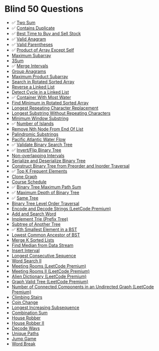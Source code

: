 # Blind 50 Questions

- ✅ [Two Sum](https://leetcode.com/problems/two-sum/)
- ✅ [Contains Duplicate](https://leetcode.com/problems/contains-duplicate/)
- ✅ [Best Time to Buy and Sell Stock](https://leetcode.com/problems/best-time-to-buy-and-sell-stock/)
- ✅ [Valid Anagram](https://leetcode.com/problems/valid-anagram/)
- ✅ [Valid Parentheses](https://leetcode.com/problems/valid-parentheses/)
- ✅ [Product of Array Except Self](https://leetcode.com/problems/product-of-array-except-self/)
-   [Maximum Subarray](https://leetcode.com/problems/maximum-subarray/)
-   [3Sum](https://leetcode.com/problems/3sum/)
- ✅ [Merge Intervals](https://leetcode.com/problems/merge-intervals/)
-   [Group Anagrams](https://leetcode.com/problems/group-anagrams/)
-   [Maximum Product Subarray](https://leetcode.com/problems/maximum-product-subarray/)
-   [Search in Rotated Sorted Array](https://leetcode.com/problems/search-in-rotated-sorted-array/)
-   [Reverse a Linked List](https://leetcode.com/problems/reverse-linked-list/)
-   [Detect Cycle in a Linked List](https://leetcode.com/problems/linked-list-cycle/)
- ✅ [Container With Most Water](https://leetcode.com/problems/container-with-most-water/)
-   [Find Minimum in Rotated Sorted Array](https://leetcode.com/problems/find-minimum-in-rotated-sorted-array/)
-   [Longest Repeating Character Replacement](https://leetcode.com/problems/longest-repeating-character-replacement/)
-   [Longest Substring Without Repeating Characters](https://leetcode.com/problems/longest-substring-without-repeating-characters/)
-   [Minimum Window Substring](https://leetcode.com/problems/minimum-window-substring/)
- ✅ [Number of Islands](https://leetcode.com/problems/number-of-islands/)
-   [Remove Nth Node From End Of List](https://leetcode.com/problems/remove-nth-node-from-end-of-list/)
-   [Palindromic Substrings](https://leetcode.com/problems/palindromic-substrings/)
-   [Pacific Atlantic Water Flow](https://leetcode.com/problems/pacific-atlantic-water-flow/)
- ✅ [Validate Binary Search Tree](https://leetcode.com/problems/validate-binary-search-tree/)
- ✅ [Invert/Flip Binary Tree](https://leetcode.com/problems/invert-binary-tree/)
-   [Non-overlapping Intervals](https://leetcode.com/problems/non-overlapping-intervals/)
-   [Serialize and Deserialize Binary Tree](https://leetcode.com/problems/serialize-and-deserialize-binary-tree/)
-   [Construct Binary Tree from Preorder and Inorder Traversal](https://leetcode.com/problems/construct-binary-tree-from-preorder-and-inorder-traversal/)
- ✅ [Top K Frequent Elements](https://leetcode.com/problems/top-k-frequent-elements/)
-   [Clone Graph](https://leetcode.com/problems/clone-graph/)
-   [Course Schedule](https://leetcode.com/problems/course-schedule/)
- ✅ [Binary Tree Maximum Path Sum](https://leetcode.com/problems/binary-tree-maximum-path-sum/)
- ✅ [Maximum Depth of Binary Tree](https://leetcode.com/problems/maximum-depth-of-binary-tree/)
- ✅ [Same Tree](https://leetcode.com/problems/same-tree/)
-   [Binary Tree Level Order Traversal](https://leetcode.com/problems/binary-tree-level-order-traversal/)
-   [Encode and Decode Strings (LeetCode Premium)](https://leetcode.com/problems/encode-and-decode-strings/)
-   [Add and Search Word](https://leetcode.com/problems/add-and-search-word-data-structure-design/)
-   [Implement Trie (Prefix Tree)](https://leetcode.com/problems/implement-trie-prefix-tree/)
-   [Subtree of Another Tree](https://leetcode.com/problems/subtree-of-another-tree/)
- ✅ [Kth Smallest Element in a BST](https://leetcode.com/problems/kth-smallest-element-in-a-bst/)
-   [Lowest Common Ancestor of BST](https://leetcode.com/problems/lowest-common-ancestor-of-a-binary-search-tree/)
-   [Merge K Sorted Lists](https://leetcode.com/problems/merge-k-sorted-lists/)
-   [Find Median from Data Stream](https://leetcode.com/problems/find-median-from-data-stream/)
-   [Insert Interval](https://leetcode.com/problems/insert-interval/)
-   [Longest Consecutive Sequence](https://leetcode.com/problems/longest-consecutive-sequence/)
-   [Word Search II](https://leetcode.com/problems/word-search-ii/)
-   [Meeting Rooms (LeetCode Premium)](https://leetcode.com/problems/meeting-rooms/)
-   [Meeting Rooms II (LeetCode Premium)](https://leetcode.com/problems/meeting-rooms-ii/)
-   [Alien Dictionary (LeetCode Premium)](https://leetcode.com/problems/alien-dictionary/)
-   [Graph Valid Tree (LeetCode Premium)](https://leetcode.com/problems/graph-valid-tree/)
-   [Number of Connected Components in an Undirected Graph (LeetCode Premium)](https://leetcode.com/problems/number-of-connected-components-in-an-undirected-graph/)
-   [Climbing Stairs](https://leetcode.com/problems/climbing-stairs/)
-   [Coin Change](https://leetcode.com/problems/coin-change/)
-   [Longest Increasing Subsequence](https://leetcode.com/problems/longest-increasing-subsequence/)
-   [Combination Sum](https://leetcode.com/problems/combination-sum-iv/)
-   [House Robber](https://leetcode.com/problems/house-robber/)
-   [House Robber II](https://leetcode.com/problems/house-robber-ii/)
-   [Decode Ways](https://leetcode.com/problems/decode-ways/)
-   [Unique Paths](https://leetcode.com/problems/unique-paths/)
-   [Jump Game](https://leetcode.com/problems/jump-game/)
-   [Word Break](https://leetcode.com/problems/word-break/)
